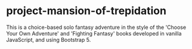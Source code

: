 # project-mansion-of-trepidation
This is a choice-based solo fantasy adventure in the style of the 'Choose Your Own Adventure' and 'Fighting Fantasy' books developed in vanilla JavaScript, and using Bootstrap 5.
